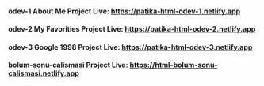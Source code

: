 #### odev-1 About Me Project Live: https://patika-html-odev-1.netlify.app
#### odev-2 My Favorities Project Live: https://patika-html-odev-2.netlify.app
#### odev-3 Google 1998 Project Live: https://patika-html-odev-3.netlify.app
#### bolum-sonu-calismasi Project Live: https://html-bolum-sonu-calismasi.netlify.app
